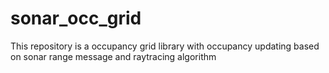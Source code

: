 # sonar_occ_grid
This repository is a occupancy grid library with occupancy updating based on sonar range message and raytracing algorithm
